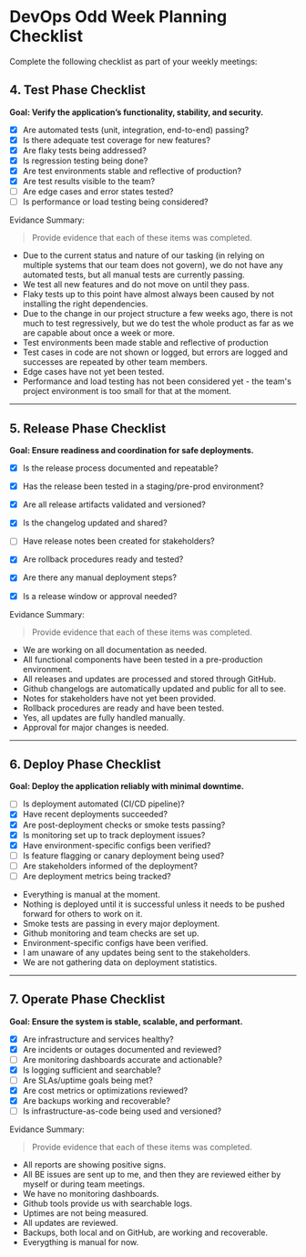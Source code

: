 # DevOps Odd Week Planning Checklist

Complete the following checklist as part of your weekly meetings:

## 4. Test Phase Checklist
**Goal: Verify the application’s functionality, stability, and security.**

- [X] Are automated tests (unit, integration, end-to-end) passing?
- [X] Is there adequate test coverage for new features?
- [X] Are flaky tests being addressed?
- [X] Is regression testing being done?
- [X] Are test environments stable and reflective of production?
- [X] Are test results visible to the team?
- [ ] Are edge cases and error states tested?
- [ ] Is performance or load testing being considered?

Evidance Summary:
> Provide evidence that each of these items was completed.
* Due to the current status and nature of our tasking (in relying on multiple systems that our team does not govern), we do not have any automated tests, but all manual tests are currently passing.
* We test all new features and do not move on until they pass.
* Flaky tests up to this point have almost always been caused by not installing the right dependencies.
* Due to the change in our project structure a few weeks ago, there is not much to test regressively, but we do test the whole product as far as we are capable about once a week or more.
* Test environments been made stable and reflective of production
* Test cases in code are not shown or logged, but errors are logged and successes are repeated by other team members.
* Edge cases have not yet been tested.
* Performance and load testing has not been considered yet - the team's project environment is too small for that at the moment.
---

## 5. Release Phase Checklist
**Goal: Ensure readiness and coordination for safe deployments.**

- [X] Is the release process documented and repeatable?
- [X] Has the release been tested in a staging/pre-prod environment?
- [X] Are all release artifacts validated and versioned?
- [X] Is the changelog updated and shared?
- [ ] Have release notes been created for stakeholders?
- [X] Are rollback procedures ready and tested?
- [X] Are there any manual deployment steps?
- [X] Is a release window or approval needed?


Evidance Summary:
> Provide evidence that each of these items was completed.
* We are working on all documentation as needed.
* All functional components have been tested in a pre-production environment.
* All releases and updates are processed and stored through GitHub.
* Github changelogs are automatically updated and public for all to see.
* Notes for stakeholders have not yet been provided.
* Rollback procedures are ready and have been tested.
* Yes, all updates are fully handled manually.
* Approval for major changes is needed.

---

## 6. Deploy Phase Checklist
**Goal: Deploy the application reliably with minimal downtime.**

- [ ] Is deployment automated (CI/CD pipeline)?
- [X] Have recent deployments succeeded?
- [X] Are post-deployment checks or smoke tests passing?
- [X] Is monitoring set up to track deployment issues?
- [X] Have environment-specific configs been verified?
- [ ] Is feature flagging or canary deployment being used?
- [ ] Are stakeholders informed of the deployment?
- [ ] Are deployment metrics being tracked?
* Everything is manual at the moment.
* Nothing is deployed until it is successful unless it needs to be pushed forward for others to work on it.
* Smoke tests are passing in every major deployment.
* Github monitoring and team checks are set up.
* Environment-specific configs have been verified.
* I am unaware of any updates being sent to the stakeholders.
* We are not gathering data on deployment statistics.

---

## 7. Operate Phase Checklist
**Goal: Ensure the system is stable, scalable, and performant.**

- [X] Are infrastructure and services healthy?
- [X] Are incidents or outages documented and reviewed?
- [ ] Are monitoring dashboards accurate and actionable?
- [X] Is logging sufficient and searchable?
- [ ] Are SLAs/uptime goals being met?
- [X] Are cost metrics or optimizations reviewed?
- [X] Are backups working and recoverable?
- [ ] Is infrastructure-as-code being used and versioned?

Evidance Summary:
> Provide evidence that each of these items was completed.
* All reports are showing positive signs.
* All BE issues are sent up to me, and then they are reviewed either by myself or during team meetings.
* We have no monitoring dashboards.
* Github tools provide us with searchable logs.
* Uptimes are not being measured.
* All updates are reviewed.
* Backups, both local and on GitHub, are working and recoverable.
* Everygthing is manual for now.
